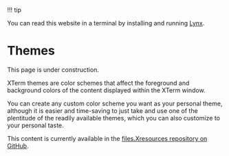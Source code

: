 !!! tip

You can read this website in a terminal by installing and running [Lynx](https://lynx.browser.org/).

# Themes

This page is under construction.

XTerm themes are color schemes that affect the foreground and background colors of the content displayed within the XTerm window.

You can create any custom color scheme you want as your personal theme, although it is easier and time-saving to just take and use one of the plentitude of the readily available themes, which you can also customize to your personal taste.

This content is currently available in the [files.Xresources repository on GitHub](https://github.com/xterm-x11/files.Xresources/tree/main/themes).

